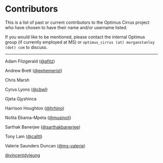 # Contributors
This is a list of past or current contributors to the Optimus Cirrus project who have chosen to have their name and/or username listed. 

If you would like to be mentioned, please contact the internal Optimus group (if currently employed at MS) or `optimus_cirrus (at) morganstanley (dot) com` to discuss. 

---

Adam Fitzgerald ([@afitz](http://github.com/afitz))

Andrew Brett ([@ephemerist](http://github.com/ephemerist))

Chris Marsh

Cyrus Lyons ([@cbwl](http://github.com/cbwl))

Gjeta Gjyshinca

Harrison Houghton ([@hrhino](http://github.com/hrhino))

Nolita Ebama-Mpeta ([@musinoli](http://github.com/musinoli))

Sarthak Banerjee ([@sarthakbanerjee](http://github.com/sarthakbanerjee))

Tony Lam ([@calltl](http://github.com/calltl))

Valerie Saunders Duncan ([@ms-valerie](http://github.com/ms-valerie))

[@vincentdyleung](http://github.com/vincentdyleung)
